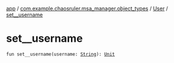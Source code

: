 [app](../../index.md) / [com.example.chaosruler.msa_manager.object_types](../index.md) / [User](index.md) / [set__username](.)

# set__username

`fun set__username(username: `[`String`](https://kotlinlang.org/api/latest/jvm/stdlib/kotlin/-string/index.html)`): `[`Unit`](https://kotlinlang.org/api/latest/jvm/stdlib/kotlin/-unit/index.html)